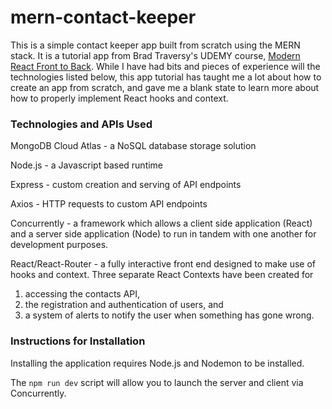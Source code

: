 # mern-contact-keeper
This is a simple contact keeper app built from scratch using the MERN stack. It is a tutorial app from Brad Traversy's UDEMY course, [Modern React Front to Back](https://www.udemy.com/course/modern-react-front-to-back/). While I have had bits and pieces of experience will the technologies listed below, this app tutorial has taught me a lot about how to create an app from scratch, and gave me a blank state to learn more about how to properly implement React hooks and context. 

### Technologies and APIs Used

MongoDB Cloud Atlas - a NoSQL database storage solution

Node.js - a Javascript based runtime

Express - custom creation and serving of API endpoints

Axios - HTTP requests to custom API endpoints

Concurrently - a framework which allows a client side application (React) and a server side application (Node) to run in tandem with one another for development purposes. 

React/React-Router - a fully interactive front end designed to make use of hooks and context. Three separate React Contexts have been created for 
1. accessing the contacts API, 
2. the registration and authentication of users, and 
3. a system of alerts to notify the user when something has gone wrong. 

### Instructions for Installation

Installing the application requires Node.js and Nodemon to be installed. 

The `npm run dev` script will allow you to launch the server and client via Concurrently. 

